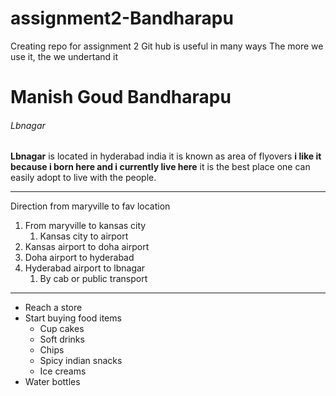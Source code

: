 # assignment2-Bandharapu
Creating repo for assignment 2
Git hub is useful in many ways
The more we use it, the we undertand it
# Manish Goud Bandharapu
###### Lbnagar 
**Lbnagar** is located in hyderabad india it is known as area of flyovers **i like it because i born here and i currently live here**  it is the best place one can easily adopt to live with the people. 

*** 

Direction from maryville to fav location
1. From maryville to kansas city
    1. Kansas city to airport
2. Kansas airport to doha airport
3. Doha airport to hyderabad
4. Hyderabad airport to lbnagar
    1. By cab or public transport

***
* Reach a store
* Start buying food items
    * Cup cakes
    * Soft drinks
    * Chips
    * Spicy indian snacks 
    * Ice creams 
* Water bottles
